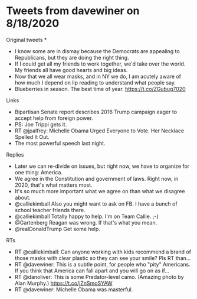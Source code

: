 # Tweets from davewiner on 8/18/2020
Original tweets
* 
* I know some are in dismay because the Democrats are appealing to Republicans, but they are doing the right thing.
* If I could get all my friends to work together, we'd take over the world. My friends all have good hearts and big ideas.
* Now that we all wear masks, and in NY we do, I am acutely aware of how much I depend on lip reading to understand what people say.
* Blueberries in season. The best time of year. https://t.co/ZGubug7020

Links
* Bipartisan Senate report describes 2016 Trump campaign eager to accept help from foreign power. 
* PS: Joe Trippi gets it.  
* RT @jpalfrey: Michelle Obama Urged Everyone to Vote. Her Necklace Spelled It Out. 
* The most powerful speech last night.   

Replies
* Later we can re-divide on issues, but right now, we have to organize for one thing: America.
* We agree in the Constitution and government of laws.  Right now, in 2020, that's what matters most.
* It's so much more important what we agree on than what we disagree about.
* @calliekimball Also you might want to ask on FB. I have a bunch of school teacher friends there.
* @calliekimball Totally happy to help. I'm on Team Callie. ;-)
* @Gartenberg Reagan was wrong. If that's what you mean.
* @realDonaldTrump Get some help.

RTs
* RT @calliekimball: Can anyone working with kids recommend a brand of those masks with clear plastic so they can see your smile? Pls RT than…
* RT @davewiner: This is a subtle point, for people who "pity" Americans.   If you think that America can fall apart and you will go on as if…
* RT @danoliver: This is some Predator-level camo. (Amazing photo by Alan Murphy.) https://t.co/jZnSmoSYAW
* RT @davewiner: Michelle Obama was masterful.

